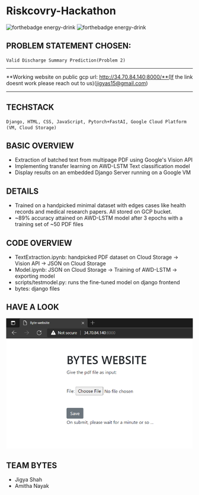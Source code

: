 # Riskcovry-Hackathon

![forthebadge energy-drink](https://forthebadge.com/images/badges/check-it-out.svg)
![forthebadge energy-drink](https://forthebadge.com/images/badges/powered-by-black-magic.svg)

## PROBLEM STATEMENT CHOSEN:
    Valid Discharge Summary Prediction(Problem 2)

<hr>
    
**Working website on public gcp url: http://34.70.84.140:8000/**(If the link doesnt work please reach out to us)(jigyas15@gmail.com)

<hr>
    
## TECHSTACK
    Django, HTML, CSS, JavaScript, Pytorch+FastAI, Google Cloud Platform (VM, Cloud Storage)
    
## BASIC OVERVIEW
- Extraction of batched text from multipage PDF using Google's Vision API
- Implementing transfer learning on AWD-LSTM Text classification model
- Display results on an embedded Django Server running on a Google VM

## DETAILS
- Trained on a handpicked minimal dataset with edges cases like health records and medical research papers. All stored on GCP bucket.
- ~89% accuracy attained on AWD-LSTM model after 3 epochs with a training set of ~50 PDF files

## CODE OVERVIEW
- TextExtraction.ipynb: handpicked PDF dataset on Cloud Storage -> Vision API -> JSON on Cloud Storage
- Model.ipynb: JSON on Cloud Storage -> Training of AWD-LSTM -> exporting model 
- scripts/testmodel.py: runs the fine-tuned model on django frontend
- bytes: django files 

## HAVE A LOOK
<img src="/images/website-look.PNG" alt="front-end">

## TEAM BYTES
* Jigya Shah
* Amitha Nayak
